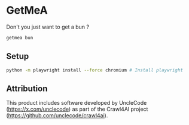 # GetMeA

Don't you just want to get a bun ?

```bash
getmea bun
```

## Setup

```bash
python -m playwright install --force chromium # Install playwright
```

## Attribution

This product includes software developed by UncleCode (<https://x.com/unclecode>) as part of the Crawl4AI project (<https://github.com/unclecode/crawl4ai>).
